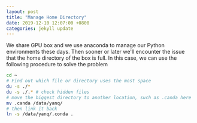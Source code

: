 ```yaml
---
layout: post
title: "Manage Home Directory"
date: 2019-12-10 12:07:00 +0800
categories: jekyll update
---
```


We share GPU box and we use anaconda to manage our Python environments these days. Then sooner or
later we'll encounter the issue that the home directory of the box is full. In this case, we can
use the following procedure to solve the problem

```bash
cd ~
# Find out which file or directory uses the most space
du -s ./*
du -s ./.* # check hidden files
# move the biggest directory to another location, such as .canda here
mv .canda /data/yanq/
# then link it back
ln -s /data/yanq/.conda .

```
